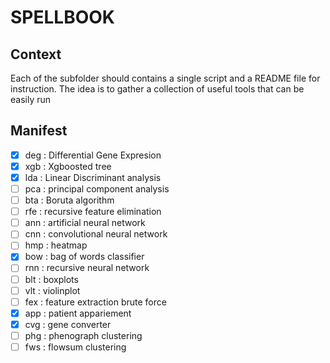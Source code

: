 # SPELLBOOK

## Context
Each of the subfolder should contains a single script and a README file for instruction. The idea is to gather a collection of useful tools that can be easily run


## Manifest

- [x] deg : Differential Gene Expresion
- [x] xgb : Xgboosted tree
- [x] lda : Linear Discriminant analysis
- [ ] pca : principal component analysis
- [ ] bta : Boruta algorithm
- [ ] rfe : recursive feature elimination
- [ ] ann : artificial neural network
- [ ] cnn : convolutional neural network
- [ ] hmp : heatmap
- [x] bow : bag of words classifier
- [ ] rnn : recursive neural network
- [ ] blt : boxplots
- [ ] vlt : violinplot
- [ ] fex : feature extraction brute force
- [x] app : patient appariement
- [x] cvg : gene converter
- [ ] phg : phenograph clustering
- [ ] fws : flowsum clustering

